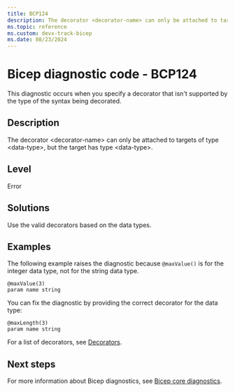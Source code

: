 ```yaml
---
title: BCP124
description: The decorator <decorator-name> can only be attached to targets of type <data-type>, but the target has type <data-type>.
ms.topic: reference
ms.custom: devx-track-bicep
ms.date: 08/23/2024
---
```


# Bicep diagnostic code - BCP124

This diagnostic occurs when you specify a decorator that isn't supported by the type of the syntax being decorated.

## Description

The decorator \<decorator-name> can only be attached to targets of type \<data-type>, but the target has type \<data-type>.

## Level

Error

## Solutions

Use the valid decorators based on the data types.

## Examples

The following example raises the diagnostic because `@maxValue()` is for the integer data type, not for the string data type.

```bicep
@maxValue(3)
param name string 
```

You can fix the diagnostic by providing the correct decorator for the data type:

```bicep
@maxLength(3)
param name string 
```

For a list of decorators, see [Decorators](../file.md#decorators).

## Next steps

For more information about Bicep diagnostics, see [Bicep core diagnostics](../bicep-core-diagnostics.md).
